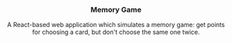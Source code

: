 <h3 align="center">Memory Game</h3>
  <p align="center">
    A React-based web application which simulates a memory game: get points for choosing a card, but don't choose the same one twice.
  </p>
</div>
